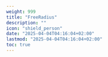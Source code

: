 ```yaml
---
weight: 999
title: "FreeRadius"
description: ""
icon: "shield_person"
date: "2025-04-04T04:16:04+02:00"
lastmod: "2025-04-04T04:16:04+02:00"
toc: true
---
```

